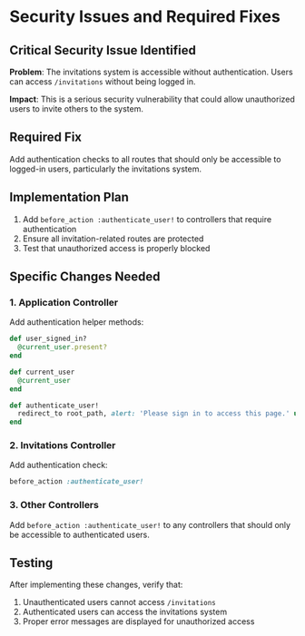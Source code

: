# Security Issues and Required Fixes

## Critical Security Issue Identified

**Problem**: The invitations system is accessible without authentication. Users can access `/invitations` without being logged in.

**Impact**: This is a serious security vulnerability that could allow unauthorized users to invite others to the system.

## Required Fix

Add authentication checks to all routes that should only be accessible to logged-in users, particularly the invitations system.

## Implementation Plan

1. Add `before_action :authenticate_user!` to controllers that require authentication
2. Ensure all invitation-related routes are protected
3. Test that unauthorized access is properly blocked

## Specific Changes Needed

### 1. Application Controller
Add authentication helper methods:
```ruby
def user_signed_in?
  @current_user.present?
end

def current_user
  @current_user
end

def authenticate_user!
  redirect_to root_path, alert: 'Please sign in to access this page.' unless user_signed_in?
end
```

### 2. Invitations Controller
Add authentication check:
```ruby
before_action :authenticate_user!
```

### 3. Other Controllers
Add `before_action :authenticate_user!` to any controllers that should only be accessible to authenticated users.

## Testing
After implementing these changes, verify that:
1. Unauthenticated users cannot access `/invitations`
2. Authenticated users can access the invitations system
3. Proper error messages are displayed for unauthorized access